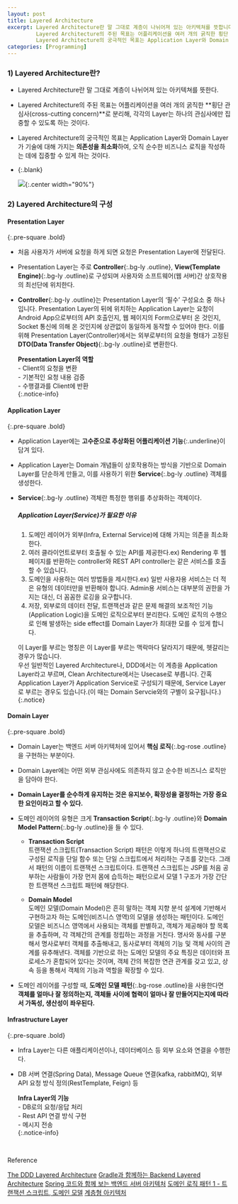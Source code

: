 ```yaml
---
layout: post
title: Layered Architecture
excerpt: Layered Architecture란 말 그대로 계층이 나뉘어져 있는 아키텍쳐를 뜻합니다.
         Layered Architecture의 주된 목표는 어플리케이션을 여러 개의 굵직한 횡단 관심사(cross-cutting concern)로 분리해, 각각의 Layer는 하나의 관심사에만 집중할 수 있도록 하는 것입니다.
         Layered Architecture의 궁극적인 목표는 Application Layer와 Domain Layer가 기술에 대해 가지는 의존성을 최소화하여, 오직 순수한 비즈니스 로직을 작성하는 데에 집중할 수 있게 하는 것입니다.
categories: [Programming]
---
```



### 1) Layered Architecture란?

- Layered Architecture란 말 그대로 계층이 나뉘어져 있는 아키텍쳐를 뜻한다.
- Layered Architecture의 주된 목표는 어플리케이션을 여러 개의 굵직한 **횡단 관심사(cross-cutting concern)**로 분리해, 각각의 Layer는 하나의 관심사에만 집중할 수 있도록 하는 것이다.
- Layered Architecture의 궁극적인 목표는 Application Layer와 Domain Layer가 기술에 대해 가지는 **의존성을 최소화**하여, 오직 순수한 비즈니스 로직을 작성하는 데에 집중할 수 있게 하는 것이다.
- {:.blank}

  ![](https://t1.daumcdn.net/cfile/tistory/99EA15365A827B1B11){:.center width="90%"}


### 2) Layered Architecture의 구성

#### Presentation Layer
{:.pre-square .bold}

- 처음 사용자가 서버에 요청을 하게 되면 요청은 Presentation Layer에 전달된다.
- Presentation Layer는 주로 **Controller**{:.bg-ly .outline}, **View(Template Engine)**{:.bg-ly .outline}로 구성되며 사용자와 소프트웨어(웹 서버)간 상호작용의 최선단에 위치한다.
- **Controller**{:.bg-ly .outline}는 Presentation Layer의 ‘필수’ 구성요소 중 하나입니다. 
  Presentation Layer의 뒤에 위치하는 Application Layer는 요청이 Android App으로부터의 API 호출인지, 웹 페이지의 Form으로부터 온 것인지, Socket 통신에 의해 온 것인지에 상관없이 동일하게 동작할 수 있어야 한다.
  이를 위해 Presentation Layer(Controller)에서는 외부로부터의 요청을 형태가 고정된 **DTO(Data Transfer Object)**{:.bg-ly .outline}로 변환한다.

  **Presentation Layer의 역할**  
  \- Client의 요청을 변환  
  \- 기본적인 요청 내용 검증  
  \- 수행결과를 Client에 반환  
  {:.notice-info}

  
#### Application Layer
{:.pre-square .bold}

- Application Layer에는 **고수준으로 추상화된 어플리케이션 기능**{:.underline}이 담겨 있다.
- Application Layer는 Domain 개념들이 상호작용하는 방식을 기반으로 Domain Layer를 단순하게 만들고, 이를 사용하기 위한 **Service**{:.bg-ly .outline} 객체를 생성한다.
- **Service**{:.bg-ly .outline} 객체란 특정한 행위를 추상화하는 객체이다.

  ##### Application Layer(Service)가 필요한 이유
  1. 도메인 레이어가 외부(Infra, External Service)에 대해 가지는 의존을 최소화 한다.
  2. 여러 클라이언트로부터 호출될 수 있는 API를 제공한다.ex) Rendering 후 웹페이지를 반환하는 controller와 REST API controller는 같은 서비스를 호출할 수 있습니다.
  3. 도메인을 사용하는 여러 방법들을 제시한다.ex) 일반 사용자용 서비스는 더 적은 유형의 데이터만을 반환해야 합니다. Admin용 서비스는 대부분의 권한을 가지는 대신, 더 꼼꼼한 로깅을 요구합니다.
  4. 저장, 외부로의 데이터 전달, 트랜잭션과 같은 문제 해결의 보조적인 기능(Application Logic)을 도메인 로직으로부터 분리한다. 도메인 로직의 수행으로 인해 발생하는 side effect를 Domain Layer가 최대한 모를 수 있게 합니다.

  
  이 Layer를 부르는 명칭은 이 Layer를 부르는 맥락마다 달라지기 때문에, 헷갈리는 경우가 많습니다.   
  우선 일반적인 Layered Architecture나, DDD에서는 이 계층을 Application Layer라고 부르며, Clean Architecture에서는 Usecase로 부릅니다.
  간혹 Application Layer가 Application Service로 구성되기 때문에, Service Layer로 부르는 경우도 있습니다.(이 때는 Domain Servcie와의 구별이 요구됩니다.)
  {:.notice}


#### Domain Layer
{:.pre-square .bold}

- Domain Layer는 백엔드 서버 아키텍처에 있어서 **핵심 로직**{:.bg-rose .outline}을 구현하는 부분이다.
- Domain Layer에는 어떤 외부 관심사에도 의존하지 않고 순수한 비즈니스 로직만을 담아야 한다.
- **Domain Layer를 순수하게 유지하는 것은 유지보수, 확장성을 결정하는 가장 중요한 요인이라고 할 수 있다.**
- 도메인 레이어의 유형은 크게 **Transaction Script**{:.bg-ly .outline}와 **Domain Model Pattern**{:.bg-ly .outline}을 들 수 있다.

  - **Transaction Script**  
    트랜잭션 스크립트(Transaction Script) 패턴은 이렇게 하나의 트랜잭션으로 구성된 로직을 단일 함수 또는 단일 스크립트에서 처리하는 구조를 갖는다. 
    그래서 패턴의 이름이 트랜잭션 스크립트이다. 트랜잭션 스크립트는 JSP를 처음 공부하는 사람들이 가장 먼저 몸에 습득하는 패턴으로서 모델 1 구조가 가장 간단한 트랜잭션 스크립트 패턴에 해당한다.

  - **Domain Model**  
    도메인 모델(Domain Model)은 흔히 말하는 객체 지향 분석 설계에 기반해서 구현하고자 하는 도메인(비즈니스 영역)의 모델을 생성하는 패턴이다. 
    도메인 모델은 비즈니스 영역에서 사용되는 객체를 판별하고, 객체가 제공해야 할 목록을 추출하며, 각 객체간의 관계를 정립하는 과정을 거친다. 
    명사와 동사를 구분해서 명사로부터 객체를 추출해내고, 동사로부터 객체의 기능 및 객체 사이의 관계를 유추해낸다.
    객체를 기반으로 하는 도메인 모델의 주요 특징은 데이터와 프로세스가 혼합되어 있다는 것이며, 객체 간의 복잡한 연관 관계를 갖고 있고, 상속 등을 통해서 객체의 기능과 역할을 확장할 수 있다.

- 도메인 레이어를 구성할 때, **도메인 모델 패턴**{:.bg-rose .outline}을 사용한다면 **객체를 얼마나 잘 정의하는지, 객체들 사이에 협력이 얼마나 잘 만들어지는지에 따라서 가독성, 생산성이 좌우된다.**


#### Infrastructure Layer
{:.pre-square .bold}

- Infra Layer는 다른 애플리케이션이나, 데이터베이스 등 외부 요소와 연결을 수행한다.
- DB 서버 연결(Spring Data), Message Queue 연결(kafka, rabbitMQ), 외부 API 요청 방식 정의(RestTemplate, Feign) 등

  **Infra Layer의 기능**  
  \- DB로의 요청/응답 처리  
  \- Rest API 연결 방식 구현  
  \- 메시지 전송  
  {:.notice-info}


<br>

<div class="post-reference">
  <p>Reference</p>
  <a href="https://empisterian.tistory.com/57">The DDD Layered Architecture</a>
  <a href="https://riiidtechblog.medium.com/gradle과-함께하는-backend-layered-architecture-97117b344ba8">Gradle과 함께하는 Backend Layered Architecture</a>
  <a href="https://tech.junhabaek.net/spring-boot-코드와-함께-보는-백엔드-서버-아키텍처-시리즈-소개-기본-구조-bbf814e1b4e3">Spring 코드와 함께 보는 백엔드 서버 아키텍처</a>
  <a href="https://javacan.tistory.com/entry/94">도메인 로직 패턴 1 - 트랜잭션 스크립트, 도메인 모델</a>
  <a href="https://zdnet.co.kr/view/?no=00000039160910">계층형 아키텍처</a>
</div>